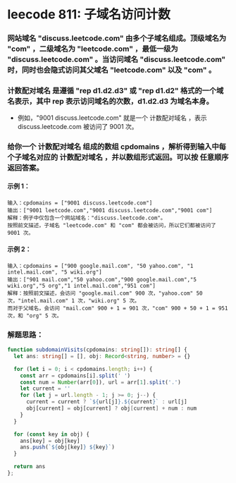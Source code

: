 # leecode 811: 子域名访问计数

### 网站域名 "discuss.leetcode.com" 由多个子域名组成。顶级域名为 "com" ，二级域名为 "leetcode.com" ，最低一级为 "discuss.leetcode.com" 。当访问域名 "discuss.leetcode.com" 时，同时也会隐式访问其父域名 "leetcode.com" 以及 "com" 。

### 计数配对域名 是遵循 "rep d1.d2.d3" 或 "rep d1.d2" 格式的一个域名表示，其中 rep 表示访问域名的次数，d1.d2.d3 为域名本身。

* 例如，"9001 discuss.leetcode.com" 就是一个 计数配对域名 ，表示 discuss.leetcode.com 被访问了 9001 次。
### 给你一个 计数配对域名 组成的数组 cpdomains ，解析得到输入中每个子域名对应的 计数配对域名 ，并以数组形式返回。可以按 任意顺序 返回答案。

#### 示例 1：
```
输入：cpdomains = ["9001 discuss.leetcode.com"]
输出：["9001 leetcode.com","9001 discuss.leetcode.com","9001 com"]
解释：例子中仅包含一个网站域名："discuss.leetcode.com"。
按照前文描述，子域名 "leetcode.com" 和 "com" 都会被访问，所以它们都被访问了 9001 次。
```
#### 示例 2：
```
输入：cpdomains = ["900 google.mail.com", "50 yahoo.com", "1 intel.mail.com", "5 wiki.org"]
输出：["901 mail.com","50 yahoo.com","900 google.mail.com","5 wiki.org","5 org","1 intel.mail.com","951 com"]
解释：按照前文描述，会访问 "google.mail.com" 900 次，"yahoo.com" 50 次，"intel.mail.com" 1 次，"wiki.org" 5 次。
而对于父域名，会访问 "mail.com" 900 + 1 = 901 次，"com" 900 + 50 + 1 = 951 次，和 "org" 5 次。
```

### 解题思路：
```ts
function subdomainVisits(cpdomains: string[]): string[] {
  let ans: string[] = [], obj: Record<string, number> = {}

  for (let i = 0; i < cpdomains.length; i++) {
    const arr = cpdomains[i].split(' ')
    const num = Number(arr[0]), url = arr[1].split('.')
    let current = ''
    for (let j = url.length - 1; j >= 0; j--) {
      current = current ? `${url[j]}.${current}` : url[j]
      obj[current] = obj[current] ? obj[current] + num : num
    }
  }

  for (const key in obj) {
    ans[key] = obj[key]
    ans.push(`${obj[key]} ${key}`)
  }

  return ans
};
```